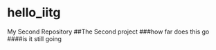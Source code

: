# hello_iitg
My Second Repository
##The Second project 
###how far does this go 
####is it still going 
